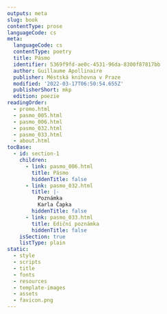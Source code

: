 ```yaml
---
outputs: meta
slug: book
contentType: prose
languageCode: cs
meta:
  languageCode: cs
  contentType: poetry
  title: Pásmo
  identifier: 5369f9fd-ae0c-4531-96da-8300f87817bb
  author: Guillaume Apollinaire
  publisher: Městská knihovna v Praze
  modified: '2022-03-17T06:50:54.655Z'
  publisherShort: mkp
  edition: poezie
readingOrder:
  - promo.html
  - pasmo_005.html
  - pasmo_006.html
  - pasmo_032.html
  - pasmo_033.html
  - about.html
tocBase:
  - id: section-1
    children:
      - link: pasmo_006.html
        title: Pásmo
        hiddenTitle: false
      - link: pasmo_032.html
        title: |-
          Poznámka
          Karla Čapka
        hiddenTitle: false
      - link: pasmo_033.html
        title: Ediční poznámka
        hiddenTitle: false
    isSection: true
    listType: plain
static:
  - style
  - scripts
  - title
  - fonts
  - resources
  - template-images
  - assets
  - favicon.png
---
```

